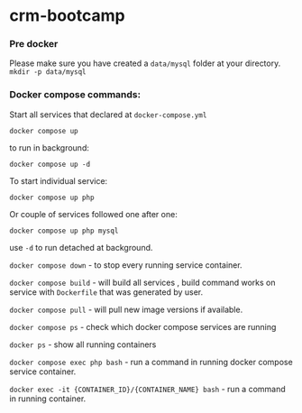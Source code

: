 # crm-bootcamp






### Pre docker
Please make sure you have created a `data/mysql` folder at your directory.
`mkdir -p data/mysql`

### Docker compose commands:
Start all services that declared at `docker-compose.yml`

```
docker compose up
```
to run in background:

```
docker compose up -d
```

To start individual service:

```
docker compose up php
```

Or couple of services followed one after one:

```
docker compose up php mysql
```

use `-d` to run detached at background.

`docker compose down` - to stop every running service container.

`docker compose build` - will build all services , build command works on service with `Dockerfile` that was generated by user.

`docker compose pull` - will pull new image versions if available.

`docker compose ps` - check which docker compose services are running

`docker ps` - show all running containers

`docker compose exec php bash` - run a command in running docker compose service container.

`docker exec -it {CONTAINER_ID}/{CONTAINER_NAME} bash` - run a command in running container.

